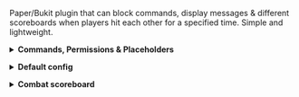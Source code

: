 Paper/Bukit plugin that can block commands, display messages & different scoreboards when players hit each other for a specified time. Simple and lightweight.

<details><summary><b>Commands, Permissions & Placeholders</b></summary>

- `/combat-tag reload` (alias: `/ct`) - reloads the config

Command requires the permission `combattag.admin`.

**Placeholders:**
- `%ct_time_left%` - time left in combat (in seconds)
- `%ct_in_combat%` - whether the player is in combat (true/false)

_(Yeah... not much; what a simple plugin!)_
</br></details>
<details><summary><b>Default config</b></summary>

```yaml
# All messages use Adventure's MiniMessage: https://docs.advntr.dev/minimessage/format.html
# All messages support PlaceholderAPI placeholders
# Make any message an empty string "" to disable it

# Enable the plugin's features?
enabled: true

combat-duration: 20.0

# Internal placeholder: [otherPlayer]
combat-tagged-message: "<#cb0000>You are now in combat with [otherPlayer]"

in-combat-action-bar: "<#cb0000>You are in combat! <grey>(<#ffd0a8>%ct_time_left%<grey>)"

combat-expired-message: "<green>You are no longer in combat"

# Enable the command blocker?
enable-command-blocker: true
command-blocker:
  blocked-msg: "<red>You can't run this command while in combat!"

  # Enabled: if command has a colon in (e.g. /plugin:spawn), it will ignore the text before the colon, and only check it as '/spawn'
  bypass-colons: true

  # Enabled: each whole word must match (e.g., `/warp spawn` will block `/warp spawn` but not `/warp1` or `/warp spawn1`)
  match-entire-words: true

  # Enabled: if player leaves while in combat, they die and drop their items
  kill-on-quit: true

  blocked-cmds:
    - "/warp spawn"
    - "/home"
    - "/tpa"
```
</br></details>
<details><summary><b>Combat scoreboard</b></summary>

[TAB](https://github.com/NEZNAMY/TAB) offers a pretty nifty feature where you can display scoreboards determined by conditions. You can use this in conjunction with the `in_combat` placeholder offered by this plugin to create a scoreboard that is displayed when the player is in combat.

Example usage (in TAB's `config.yml`):
```yaml
scoreboard:
  scoreboards:
    # Combat scoreboard (TAB checks top to bottom)
    combat:
      display-condition: "%ct_in_combat%=true" # <- the condition
      title: Combat scoreboard
      lines:
        - ' You are in combat!'
        - ' %ct_time_left% secs left'
    # Default scoreboard
    scoreboard:
      title: Normal scoreboard
      lines:
        - ' The default scoreboard of my server!'
```
</br></details>
